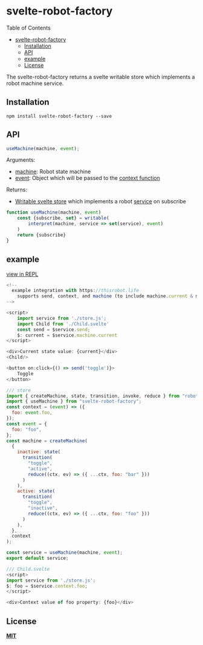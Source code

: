 # svelte-robot-factory

Table of Contents

- [svelte-robot-factory](#svelte-robot-factory)
	- [Installation](#installation)
	- [API](#api)
	- [example](#example)
	- [License](#license)

The svelte-robot-factory returns a svelte writable store which implements a robot machine service.

## Installation

```
npm install svelte-robot-factory --save
```

## API

```javascript
useMachine(machine, event);
```

Arguments:

- [machine](https://thisrobot.life/api/interpret.html#machine): Robot state machine
- [event](https://thisrobot.life/api/interpret.html#event): Object which will be passed to the [context function](https://thisrobot.life/api/createMachine.html#context)

Returns:

- [Writable svelte store](https://svelte.dev/docs#writable) which implements a robot [service](https://thisrobot.life/api/interpret.html#service) on subscribe

```javascript
function useMachine(machine, event)
    const {subscribe, set} = writable(
        interpret(machine, service => set(service), event)
    )
    return {subscribe}
}
```

## example

[view in REPL](https://svelte.dev/repl/a9904c210b474bd2ab71d9b7c26c4c38?version=3.12.1)

```js
<!--
  example integration with https://thisrobot.life
	supports send, context, and machine (to include machine.current & machine.state)
-->

<script>
	import service from './store.js';
	import Child from './Child.svelte'
	const send = $service.send;
	$: current = $service.machine.current
</script>

<div>Current state value: {current}</div>
<Child/>

<button on:click={() => send('toggle')}>
	Toggle
</button>
```

```js
/// store
import { createMachine, state, transition, invoke, reduce } from "robot3";
import { useMachine } from "svelte-robot-factory";
const context = (event) => ({
  foo: event.foo,
});
const event = {
  foo: "foo",
};
const machine = createMachine(
  {
    inactive: state(
      transition(
        "toggle",
        "active",
        reduce((ctx, ev) => ({ ...ctx, foo: "bar" }))
      )
    ),
    active: state(
      transition(
        "toggle",
        "inactive",
        reduce((ctx, ev) => ({ ...ctx, foo: "foo" }))
      )
    ),
  },
  context
);

const service = useMachine(machine, event);
export default service;
```

```js
/// Child.svelte
<script>
import service from './store.js';
$: foo = $service.context.foo;
</script>

<div>Context value of foo property: {foo}</div>
```

## License

**[MIT](https://opensource.org/licenses/MIT)**

